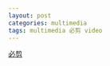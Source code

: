 ```yaml
---
layout: post
categories: multimedia
tags: multimedia 必剪 video
---
```


[必剪](http://bcut.drawyoo.com/)